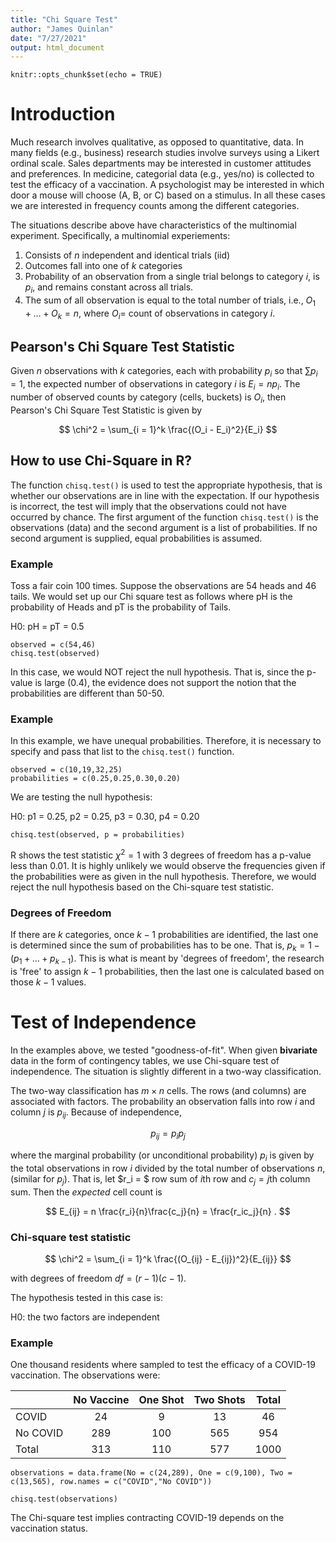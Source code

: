 ```yaml
---
title: "Chi Square Test"
author: "James Quinlan"
date: "7/27/2021"
output: html_document
---
```


```{r setup, include=FALSE}
knitr::opts_chunk$set(echo = TRUE)
```

# Introduction

Much research involves qualitative, as opposed to quantitative, data.  In many fields (e.g., business) research studies involve surveys using a Likert ordinal scale.  Sales departments may be interested in customer attitudes and preferences. In medicine, categorial data (e.g., yes/no) is collected to test the efficacy of a vaccination.  A psychologist may be interested in which door a mouse will choose (A, B, or C) based on a stimulus.  In all these cases we are interested in frequency counts among the different categories.

The situations describe above have characteristics of the multinomial  experiment.  Specifically, a multinomial experiements:

1. Consists of $n$ independent and identical trials (iid)
2. Outcomes fall into one of $k$ categories
3. Probability of an observation from a single trial belongs to category $i$, is $p_i$, and remains constant across all trials.
4. The sum of all observation is equal to the total number of trials, i.e., $O_1 + \dots + O_k = n$, where $O_i =$ count of observations in category $i$.  

## Pearson's Chi Square Test Statistic

Given $n$ observations with $k$ categories, each with probability $p_i$ so that $\sum p_i = 1$, the expected number of observations in category $i$ is $E_i = np_i$.  The number of observed counts by category (cells, buckets) is $O_i$, then Pearson's Chi Square Test Statistic is given by

$$
\chi^2 = \sum_{i = 1}^k \frac{(O_i - E_i)^2}{E_i}
$$


## How to use Chi-Square in R?

The function `chisq.test()` is used to test the appropriate hypothesis, that is whether our observations are in line with the expectation.  If our hypothesis is incorrect, the test will imply that the observations could not have occurred by chance.  The first argument of the function `chisq.test()` is the observations (data) and the second argument is a list of probabilities.  If no second argument is supplied, equal probabilities is assumed.  

### Example 

Toss a fair coin 100 times.  Suppose the observations are 54 heads and 46 tails.  We would set up our Chi square test as follows where pH is the probability of Heads and pT is the probability of Tails.

H0: pH = pT = 0.5

```{r}
observed = c(54,46)
chisq.test(observed)
```
In this case, we would NOT reject the null hypothesis.  That is, since the p-value is large (0.4), the evidence does not support the notion that the probabilities are different than 50-50.  




### Example

In this example, we have unequal probabilities.  Therefore, it is necessary to specify and pass that list to the `chisq.test()` function.  


```{r}
observed = c(10,19,32,25)
probabilities = c(0.25,0.25,0.30,0.20)
```

We are testing the null hypothesis:

H0: p1 = 0.25, p2 = 0.25, p3 = 0.30, p4 = 0.20

```{r gof, echo=TRUE}
chisq.test(observed, p = probabilities)
```

R shows the test statistic $\chi^2 = 1$ with 3 degrees of freedom has a p-value less than 0.01.  It is highly unlikely we would observe the frequencies given if the probabilities were as given in the null hypothesis.  Therefore, we would reject the null hypothesis based on the Chi-square test statistic.   


### Degrees of Freedom

If there are $k$ categories, once $k-1$ probabilities are identified, the last one is determined since the sum of probabilities has to be one.  That is, $p_k = 1 - (p_1 + \dots + p_{k-1})$.  This is what is meant by 'degrees of freedom', the research is 'free' to assign $k-1$ probabilities, then the last one is calculated based on those $k-1$ values.  








# Test of Independence

In the examples above, we tested "goodness-of-fit".  When given __bivariate__ data in the form of contingency tables, we use Chi-square test of independence.  The situation is slightly different in a two-way classification. 


The two-way classification has $m \times n$ cells.  The rows (and columns) are associated with factors.  The probability an observation falls into row $i$ and column $j$ is $p_{ij}$.  Because of independence, 

$$ p_{ij} = p_i p_j $$

where the marginal probability (or unconditional probability) $p_i$ is given by the total observations in row $i$ divided by the total number of observations $n$, (similar for $p_j$).  That is, let $r_i = $ row sum of $i$th row and $c_j = j$th column sum.  Then the _expected_ cell count is

$$
E_{ij} = n \frac{r_i}{n}\frac{c_j}{n} = \frac{r_ic_j}{n} .
$$


### Chi-square test statistic

$$
\chi^2 = \sum_{i = 1}^k \frac{(O_{ij} - E_{ij})^2}{E_{ij}}
$$

with degrees of freedom $df = (r-1)(c-1)$.  


The hypothesis tested in this case is:

H0: the two factors are independent




### Example

One thousand residents where sampled to test the efficacy of a COVID-19 vaccination.  The observations were:

|          | No Vaccine | One Shot | Two Shots | Total |
|----------|:----------:|:--------:|:---------:|:-----:|
| COVID    |     24     |     9    |     13    |   46  |
| No COVID |     289    |    100   |    565    |  954  |
| Total    |     313    |    110   |    577    |  1000 |


```{r}
observations = data.frame(No = c(24,289), One = c(9,100), Two = c(13,565), row.names = c("COVID","No COVID"))

chisq.test(observations)
```
The Chi-square test implies contracting COVID-19 depends on the vaccination status.   




